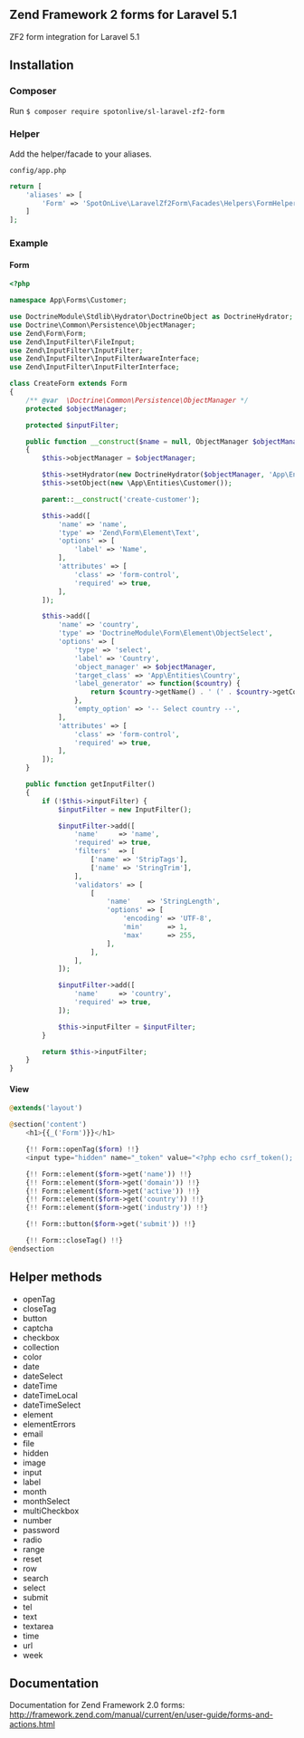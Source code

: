 ## Zend Framework 2 forms for Laravel 5.1
ZF2 form integration for Laravel 5.1

## Installation

### Composer
Run `$ composer require spotonlive/sl-laravel-zf2-form`

### Helper
Add the helper/facade to your aliases.

`config/app.php`
```php
return [
    'aliases' => [
        'Form' => 'SpotOnLive\LaravelZf2Form\Facades\Helpers\FormHelperFacade',
    ]
];
```

### Example

#### Form
```php
<?php

namespace App\Forms\Customer;

use DoctrineModule\Stdlib\Hydrator\DoctrineObject as DoctrineHydrator;
use Doctrine\Common\Persistence\ObjectManager;
use Zend\Form\Form;
use Zend\InputFilter\FileInput;
use Zend\InputFilter\InputFilter;
use Zend\InputFilter\InputFilterAwareInterface;
use Zend\InputFilter\InputFilterInterface;

class CreateForm extends Form
{
    /** @var  \Doctrine\Common\Persistence\ObjectManager */
    protected $objectManager;

    protected $inputFilter;

    public function __construct($name = null, ObjectManager $objectManager)
    {
        $this->objectManager = $objectManager;

        $this->setHydrator(new DoctrineHydrator($objectManager, 'App\Entities\Customer'));
        $this->setObject(new \App\Entities\Customer());

        parent::__construct('create-customer');

        $this->add([
            'name' => 'name',
            'type' => 'Zend\Form\Element\Text',
            'options' => [
                'label' => 'Name',
            ],
            'attributes' => [
                'class' => 'form-control',
                'required' => true,
            ],
        ]);

        $this->add([
            'name' => 'country',
            'type' => 'DoctrineModule\Form\Element\ObjectSelect',
            'options' => [
                'type' => 'select',
                'label' => 'Country',
                'object_manager' => $objectManager,
                'target_class' => 'App\Entities\Country',
                'label_generator' => function($country) {
                    return $country->getName() . ' (' . $country->getCode() . ')';
                },
                'empty_option' => '-- Select country --',
            ],
            'attributes' => [
                'class' => 'form-control',
                'required' => true,
            ],
        ]);
    }

    public function getInputFilter()
    {
        if (!$this->inputFilter) {
            $inputFilter = new InputFilter();

            $inputFilter->add([
                'name'     => 'name',
                'required' => true,
                'filters'  => [
                    ['name' => 'StripTags'],
                    ['name' => 'StringTrim'],
                ],
                'validators' => [
                    [
                        'name'    => 'StringLength',
                        'options' => [
                            'encoding' => 'UTF-8',
                            'min'      => 1,
                            'max'      => 255,
                        ],
                    ],
                ],
            ]);

            $inputFilter->add([
                'name'     => 'country',
                'required' => true,
            ]);

            $this->inputFilter = $inputFilter;
        }

        return $this->inputFilter;
    }
}
```

#### View
```php
@extends('layout')

@section('content')
    <h1>{{_('Form')}}</h1>

    {!! Form::openTag($form) !!}
    <input type="hidden" name="_token" value="<?php echo csrf_token(); ?>">

    {!! Form::element($form->get('name')) !!}
    {!! Form::element($form->get('domain')) !!}
    {!! Form::element($form->get('active')) !!}
    {!! Form::element($form->get('country')) !!}
    {!! Form::element($form->get('industry')) !!}

    {!! Form::button($form->get('submit')) !!}

    {!! Form::closeTag() !!}
@endsection
```

## Helper methods

- openTag
- closeTag
- button
- captcha
- checkbox
- collection
- color
- date
- dateSelect
- dateTime
- dateTimeLocal
- dateTimeSelect
- element
- elementErrors
- email
- file
- hidden
- image
- input
- label
- month
- monthSelect
- multiCheckbox
- number
- password
- radio
- range
- reset
- row
- search
- select
- submit
- tel
- text
- textarea
- time
- url
- week

## Documentation
Documentation for Zend Framework 2.0 forms: http://framework.zend.com/manual/current/en/user-guide/forms-and-actions.html